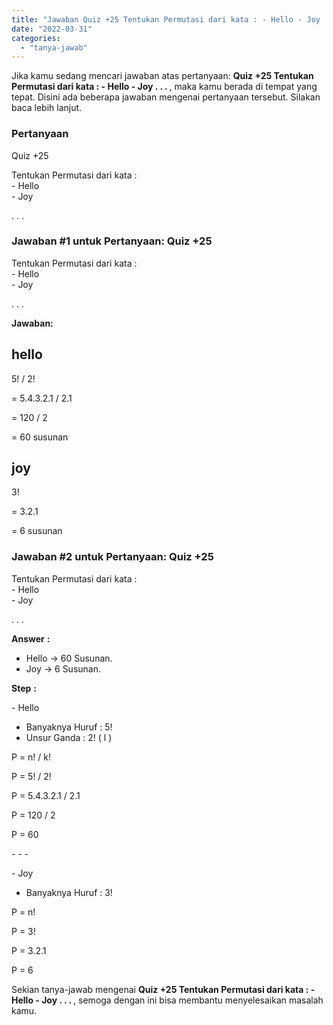 ```yaml
---
title: "Jawaban Quiz +25 Tentukan Permutasi dari kata : - Hello - Joy . . . ​"
date: "2022-03-31"
categories: 
  - "tanya-jawab"
---
```


Jika kamu sedang mencari jawaban atas pertanyaan: **Quiz +25 Tentukan Permutasi dari kata : - Hello - Joy . . . ​**, maka kamu berada di tempat yang tepat. Disini ada beberapa jawaban mengenai pertanyaan tersebut. Silakan baca lebih lanjut.

### Pertanyaan

Quiz +25  
  
Tentukan Permutasi dari kata :  
\- Hello  
\- Joy  
  
. . . ​

### Jawaban #1 untuk Pertanyaan: Quiz +25  
  
Tentukan Permutasi dari kata :  
\- Hello  
\- Joy  
  
. . . ​

**Jawaban:**

## hello

5! / 2!

\= 5.4.3.2.1 / 2.1

\= 120 / 2

\= 60 susunan

## joy

3!

\= 3.2.1

\= 6 susunan

### Jawaban #2 untuk Pertanyaan: Quiz +25  
  
Tentukan Permutasi dari kata :  
\- Hello  
\- Joy  
  
. . . ​

**Answer** **:**

- Hello → 60 Susunan.
- Joy → 6 Susunan.

**Step** **:**

\- Hello

- Banyaknya Huruf : 5!
- Unsur Ganda : 2! ( l )

P = n! / k!

P = 5! / 2!

P = 5.4.3.2.1 / 2.1

P = 120 / 2

P = 60

\- - -

\- Joy

- Banyaknya Huruf : 3!

P = n!

P = 3!

P = 3.2.1

P = 6

Sekian tanya-jawab mengenai **Quiz +25 Tentukan Permutasi dari kata : - Hello - Joy . . . ​**, semoga dengan ini bisa membantu menyelesaikan masalah kamu.
